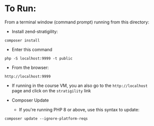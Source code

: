 # To Run:
From a terminal window (command prompt) running from this directory:

* Install zend-stratigility:
```
composer install
```
* Enter this command
```
php -S localhost:9999 -t public
```
* From the browser:
```
http://localhost:9999
```
* If running in the course VM, you an also go to the `http://localhost` page and click on the `stratigility` link

* Composer Update
  * If you're running PHP 8 or above, use this syntax to update:
```
composer update --ignore-platform-reqs
```
